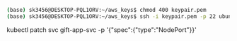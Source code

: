 
```bash
(base) sk3456@DESKTOP-PQL1ORV:~/aws_keys$ chmod 400 keypair.pem
(base) sk3456@DESKTOP-PQL1ORV:~/aws_keys$ ssh -i keypair.pem -p 22 ubuntu@56.155.164.88
```

kubectl patch svc gift-app-svc -p '{"spec":{"type":"NodePort"}}'

